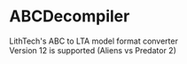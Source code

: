 # ABCDecompiler

LithTech's ABC to LTA model format converter  
Version 12 is supported (Aliens vs Predator 2)
